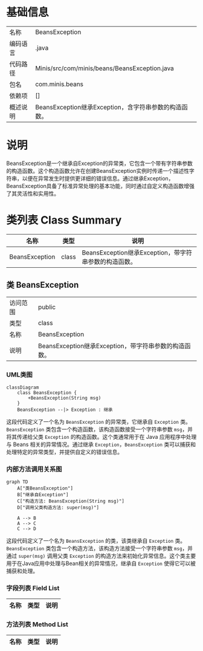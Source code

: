 # 基础信息

|      |      |
|------|------|
| 名称 | BeansException |
| 编码语言 | .java |
| 代码路径 | Minis/src/com/minis/beans/BeansException.java |
| 包名 | com.minis.beans |
| 依赖项 | [] |
| 概述说明 | BeansException继承Exception，含字符串参数的构造函数。 |

# 说明

BeansException是一个继承自Exception的异常类，它包含一个带有字符串参数的构造函数。这个构造函数允许在创建BeansException实例时传递一个描述性字符串，以便在异常发生时提供更详细的错误信息。通过继承Exception，BeansException具备了标准异常处理的基本功能，同时通过自定义构造函数增强了其灵活性和实用性。

# 类列表 Class Summary

| 名称   | 类型  | 说明 |
|-------|------|-------------|
| BeansException | class | BeansException继承Exception，带字符串参数的构造函数。 |



## 类 BeansException

|      |      |
|------|------|
| 访问范围 | public |
| 类型 | class |
| 名称 | BeansException |
| 说明 | BeansException继承Exception，带字符串参数的构造函数。 |


### UML类图

```mermaid
classDiagram
    class BeansException {
        +BeansException(String msg)
    }
    BeansException --|> Exception : 继承
```

这段代码定义了一个名为 `BeansException` 的异常类，它继承自 `Exception` 类。`BeansException` 类包含一个构造函数，该构造函数接受一个字符串参数 `msg`，并将其传递给父类 `Exception` 的构造函数。这个类通常用于在 Java 应用程序中处理与 Beans 相关的异常情况。通过继承 `Exception`，`BeansException` 类可以捕获和处理特定的异常类型，并提供自定义的错误信息。


### 内部方法调用关系图

```mermaid
graph TD
    A["类BeansException"]
    B["继承自Exception"]
    C["构造方法: BeansException(String msg)"]
    D["调用父类构造方法: super(msg)"]

    A --> B
    A --> C
    C --> D
```

这段代码定义了一个名为 `BeansException` 的类，该类继承自 `Exception` 类。`BeansException` 类包含一个构造方法，该构造方法接受一个字符串参数 `msg`，并通过 `super(msg)` 调用父类 `Exception` 的构造方法来初始化异常信息。这个类主要用于在Java应用中处理与Bean相关的异常情况，继承自 `Exception` 使得它可以被捕获和处理。

### 字段列表 Field List

| 名称  | 类型  | 说明 |
|-------|-------|------|

### 方法列表 Method List

| 名称  | 类型  | 说明 |
|-------|-------|------|




